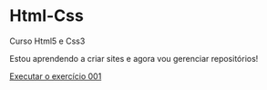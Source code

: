 # Html-Css
 Curso Html5 e Css3

 Estou aprendendo a criar sites e agora vou gerenciar repositórios!

 <a href="https://guilhermebatista7.github.io/Html-Css/ex001/index.html">Executar o exercício 001</a>
